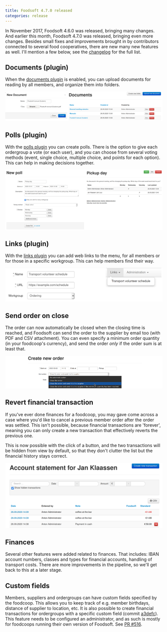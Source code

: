 ```yaml
---
title: Foodsoft 4.7.0 released
categories: release
---
```

In November 2017, Foodsoft 4.6.0 was released, bringing many changes. And
earlier this month, Foodsoft 4.7.0 was released, bringing even more changes.
Besides small fixes and improvements brought in by contributors connected
to several food cooperatives, there are new many new features as well.
I'll mention a few below, see the [changelog](https://github.com/foodcoops/foodsoft/blob/master/CHANGELOG.md#foodsoft-470)
for the full list.

## Documents (plugin)

When the [documents plugin](https://github.com/foodcoops/foodsoft/blob/master/plugins/documents/README.md)
is enabled, you can upload documents for reading by all members, and organize them into folders.

![documents screenshot](/assets/images/foodsoft-documents.png)

## Polls (plugin)

With the [polls plugin](https://github.com/foodcoops/foodsoft/blob/master/plugins/polls/README.md)
you can create polls. There is the option to give each ordergroup a vote (or each user), and you can
choose from several voting methods (event, single choice, multiple choice, and points for each option).
This can help in making decisions together.

![polls screenshot](/assets/images/foodsoft-polls.png)

## Links (plugin)

With the [links plugin](https://github.com/foodcoops/foodsoft/blob/master/plugins/links/README.md)
you can add web links to the menu, for all members or for those in a specific workgroup. This can
help members find their way.

![links screenshot](/assets/images/foodsoft-links.png)

## Send order on close

The order can now automatically be closed when the closing time is reached, and Foodsoft can send the
order to the supplier by email too (with PDF and CSV attachment). You can even specify a minimum order
quantity (in your foodcoop's currency), and send the order _only_ if the order sum is at least that.

![send on close screenshot](/assets/images/foodsoft-send-to-supplier.png)

## Revert financial transaction

If you've ever done finances for a foodcoop, you may gave come across a case where you'd like to
cancel a previous member order after the order was settled. This isn't possible, because financial
transactions are 'forever', meaning you can only create a new transaction that effectively reverts
the previous one.

This is now possible with the click of a button, and the two transactions will be hidden from view
by default, so that they don't clutter the list but the financial history stays correct.

![reverted transaction screenshot](/assets/images/foodsoft-reverted-transaction.png)

## Finances

Several other features were added related to finances. That includes: IBAN account numbers,
classes and types for financial accounts, handling of transport costs. There are more improvements
in the pipeline, so we'll get back to this at a later stage.

## Custom fields

Members, suppliers and ordergroups can have custom fields specified by the foodcoop.
This allows you to keep track of e.g. member birthdays, distance of supplier to location, etc.
It is also possible to create financial transactions for ordergroups with a specific custom field
(commit [a3defc](https://github.com/foodcoops/foodsoft/commit/a3defc54632f77ae4349370b0c0f1793c47df942)).
This feature needs to be configured an administrator, and as such is
mostly for foodcoops running their own version of Foodsoft. See [PR #516](https://github.com/foodcoops/foodsoft/pull/516).